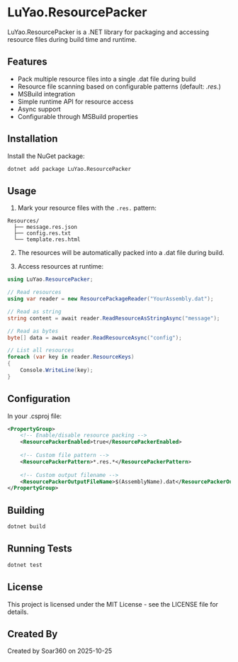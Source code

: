 # LuYao.ResourcePacker

LuYao.ResourcePacker is a .NET library for packaging and accessing resource files during build time and runtime.

## Features

- Pack multiple resource files into a single .dat file during build
- Resource file scanning based on configurable patterns (default: *.res.*)
- MSBuild integration
- Simple runtime API for resource access
- Async support
- Configurable through MSBuild properties

## Installation

Install the NuGet package:

```bash
dotnet add package LuYao.ResourcePacker
```

## Usage

1. Mark your resource files with the `.res.` pattern:
```
Resources/
  ├── message.res.json
  ├── config.res.txt
  └── template.res.html
```

2. The resources will be automatically packed into a .dat file during build.

3. Access resources at runtime:

```csharp
using LuYao.ResourcePacker;

// Read resources
using var reader = new ResourcePackageReader("YourAssembly.dat");

// Read as string
string content = await reader.ReadResourceAsStringAsync("message");

// Read as bytes
byte[] data = await reader.ReadResourceAsync("config");

// List all resources
foreach (var key in reader.ResourceKeys)
{
    Console.WriteLine(key);
}
```

## Configuration

In your .csproj file:

```xml
<PropertyGroup>
    <!-- Enable/disable resource packing -->
    <ResourcePackerEnabled>true</ResourcePackerEnabled>
    
    <!-- Custom file pattern -->
    <ResourcePackerPattern>*.res.*</ResourcePackerPattern>
    
    <!-- Custom output filename -->
    <ResourcePackerOutputFileName>$(AssemblyName).dat</ResourcePackerOutputFileName>
</PropertyGroup>
```

## Building

```bash
dotnet build
```

## Running Tests

```bash
dotnet test
```

## License

This project is licensed under the MIT License - see the LICENSE file for details.

## Created By

Created by Soar360 on 2025-10-25